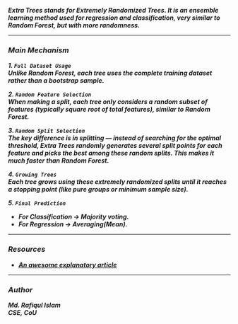 ***Extra Trees stands for Extremely Randomized Trees. It is an ensemble learning method used for regression and classification, very similar to Random Forest, but with more randomness.***  

---
### ***Main Mechanism***
***1. `Full Dataset Usage`***  
       ***Unlike Random Forest, each tree uses the complete training dataset rather than a bootstrap sample.***  
       
***2. `Random Feature Selection`  
       When making a split, each tree only considers a random subset of features (typically square root of total features), similar to Random Forest.***  
       
***3. `Random Split Selection`  
The key difference is in splitting — instead of searching for the optimal threshold, Extra Trees randomly generates several split points for each feature and picks the best among these random splits. This makes it much faster than Random Forest.***  

***4. `Growing Trees`  
Each tree grows using these extremely randomized splits until it reaches a stopping point (like pure groups or minimum sample size).***  

***5. `Final Prediction`***  
- ***For Classification → Majority voting.***  
- ***For Regression → Averaging(Mean).***

---
### ***Resources***
- [***An awesome explanatory article***](https://medium.com/@samybaladram/extra-trees-explained-a-visual-guide-with-code-examples-4c2967cedc75)

---
### ***Author***
***Md. Rafiqul Islam***  
***CSE, CoU***
